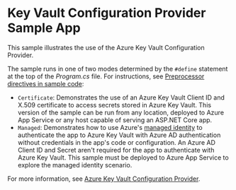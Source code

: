 # Key Vault Configuration Provider Sample App

This sample illustrates the use of the Azure Key Vault Configuration Provider.

The sample runs in one of two modes determined by the `#define` statement at the top of the *Program.cs* file. For instructions, see [Preprocessor directives in sample code](/aspnet/core#preprocessor-directives-in-sample-code):

* `Certificate`: Demonstrates the use of an Azure Key Vault Client ID and X.509 certificate to access secrets stored in Azure Key Vault. This version of the sample can be run from any location, deployed to Azure App Service or any host capable of serving an ASP.NET Core app.
* `Managed`: Demonstrates how to use Azure's [managed identity](/azure/active-directory/managed-identities-azure-resources/overview) to authenticate the app to Azure Key Vault with Azure AD authentication without credentials in the app's code or configuration. An Azure AD Client ID and Secret aren't required for the app to authenticate with Azure Key Vault. This sample must be deployed to Azure App Service to explore the managed identity scenario.

For more information, see [Azure Key Vault Configuration Provider](../../../../key-vault-configuration.md).